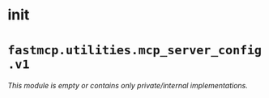 # __init__

# `fastmcp.utilities.mcp_server_config.v1`

*This module is empty or contains only private/internal implementations.*
